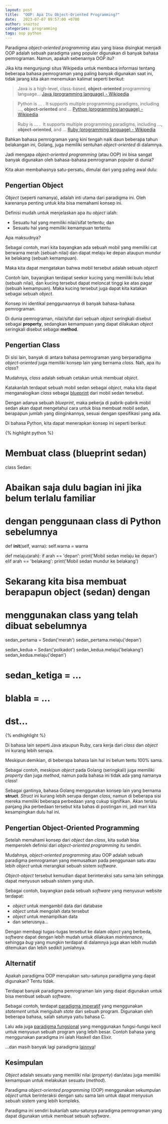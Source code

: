```yaml
---
layout: post
title:  "OOP: Apa Itu Object-Oriented Programming?"
date:   2023-07-07 09:57:00 +0700
author: snaztoz
categories: programming
tags: oop python
---
```


Paradigma *object-oriented programming* atau yang biasa disingkat menjadi OOP adalah sebuah paradigma yang populer digunakan di banyak bahasa pemrograman. Namun, apakah sebenarnya OOP itu?

Jika kita mengunjungi situs Wikipedia untuk membaca informasi tentang beberapa bahasa pemrograman yang paling banyak digunakan saat ini, tidak jarang kita akan menemukan kalimat seperti berikut:

> Java is a high-level, class-based, **object-oriented** programming language... [Java (programming language) - Wikipedia](https://en.wikipedia.org/wiki/Java_(programming_language))

> Python is ... . It supports multiple programming paradigms, including ..., **object-oriented** and ... [Python (programming language) - Wikipedia](https://en.wikipedia.org/wiki/Python_(programming_language))

> Ruby is ... .  It supports multiple programming paradigms, including ..., **object-oriented**, and ... [Ruby (programming language) - Wikipedia](https://en.wikipedia.org/wiki/Ruby_(programming_language))

Bahkan bahasa pemrograman yang kini tengah naik daun beberapa tahun belakangan ini, Golang, juga memiliki sentuhan *object-oriented* di dalamnya.

Jadi mengapa *object-oriented programming* (atau OOP) ini bisa sangat banyak digunakan oleh bahasa-bahasa pemrograman populer di dunia?

Kita akan membahasnya satu-persatu, dimulai dari yang paling awal dulu:

## Pengertian Object

*Object* (seperti namanya), adalah inti utama dari paradigma ini. Oleh karenanya penting untuk kita bisa memahami konsep ini.

Definisi mudah untuk menjelaskan apa itu *object* ialah:
* Sesuatu hal yang memiliki nilai/sifat tertentu; dan
* Sesuatu hal yang memiliki kemampuan tertentu

Apa maksudnya?

Sebagai contoh, mari kita bayangkan ada sebuah mobil yang memiliki cat berwarna merah (sebuah nilai) dan dapat melaju ke depan ataupun mundur ke belakang (sebuah kemampuan).

Maka kita dapat mengatakan bahwa mobil tersebut adalah sebuah *object*!

Contoh lain, bayangkan terdapat seekor kucing yang memiliki bulu lebat (sebuah nilai), dan kucing tersebut dapat meloncat tinggi ke atas pagar (sebuah kemampuan). Maka kucing tersebut juga dapat kita katakan sebagai sebuah *object*.

Konsep ini identikal penggunaannya di banyak bahasa-bahasa pemrograman.

Di dunia pemrograman, nilai/sifat dari sebuah *object* seringkali disebut sebagai **property**, sedangkan kemampuan yang dapat dilakukan *object* seringkali disebut sebagai **method**.

## Pengertian Class

Di sisi lain, banyak di antara bahasa pemrograman yang berparadigma *object-oriented* juga memiliki konsep lain yang bernama *class*. Nah, apa itu *class*?

Mudahnya, *class* adalah sebuah cetakan untuk membuat *object*.

Katakanlah terdapat sebuah mobil sedan sebagai *object*, maka kita dapat menganalogikan *class* sebagai [blueprint](https://en.wikipedia.org/wiki/Blueprint) dari mobil sedan tersebut.

Dengan adanya sebuah *blueprint*, maka pekerja di pabrik-pabrik mobil sedan akan dapat mengetahui cara untuk bisa membuat mobil sedan, berapapun jumlah yang diinginkannya, sesuai dengan spesifikasi yang ada.

Di bahasa Python, kita dapat menerapkan konsep ini seperti berikut:

{% highlight python %}
# Membuat class (blueprint sedan)
class Sedan:
  # Abaikan saja dulu bagian ini jika belum terlalu familiar
  # dengan penggunaan class di Python sebelumnya
  def __init__(self, warna):
    self.warna = warna

  def melaju(arah):
    if arah == 'depan':
      print('Mobil sedan melaju ke depan')
    elif arah == 'belakang':
      print('Mobil sedan mundur ke belakang')


# Sekarang kita bisa membuat berapapun object (sedan) dengan
# menggunakan class yang telah dibuat sebelumnya
sedan_pertama = Sedan('merah')
sedan_pertama.melaju('depan')

sedan_kedua = Sedan('polkadot')
sedan_kedua.melaju('belakang')
sedan_kedua.melaju('depan')

# sedan_ketiga = ...
# blabla = ...
# dst...
{% endhighlight %}

Di bahasa lain seperti Java ataupun Ruby, cara kerja dari *class* dan *object* ini kurang lebih serupa.

Meskipun demikian, di beberapa bahasa lain hal ini belum tentu 100% sama.

Sebagai contoh, meskipun *object* pada Golang (seringkali) juga memiliki *property* dan juga *method*, namun pada bahasa ini tidak ada yang namanya *class*!

Sebagai gantinya, bahasa Golang menggunakan konsep lain yang bernama **struct**. *Struct* ini kurang lebih serupa dengan *class*, namun di beberapa sisi mereka memiliki beberapa perbedaan yang cukup signifikan. Akan terlalu panjang jika perbedaan tersebut kita bahas di postingan ini, jadi mari kita kesampingkan dulu hal ini.

## Pengertian Object-Oriented Programming

Setelah memahami konsep dari *object* dan *class*, kita sudah bisa memperoleh definisi dari *object-oriented programming* itu sendiri.

Mudahnya, *object-oriented programming* atau OOP adalah sebuah paradigma pemrograman yang memusatkan pada penggunaan satu atau lebih *object* untuk merangkai sebuah sistem *software*.

*Object-object* tersebut kemudian dapat berinteraksi satu sama lain sehingga dapat menyusun sebuah sistem yang utuh.

Sebagai contoh, bayangkan pada sebuah *software* yang menyusun website terdapat:
* *object* untuk mengambil data dari database
* *object* untuk mengolah data tersebut
* *object* untuk menampilkan data
* dan seterusnya...

Dengan membagi tugas-tugas tersebut ke dalam *object* yang berbeda, *software* dapat dengan lebih mudah untuk dilakukan *maintenance*, sehingga *bug* yang mungkin terdapat di dalamnya juga akan lebih mudah ditemukan dan lebih sedikit jumlahnya.

## Alternatif

Apakah paradigma OOP merupakan satu-satunya paradigma yang dapat digunakan? Tentu tidak.

Terdapat banyak paradigma pemrograman lain yang dapat digunakan untuk bisa membuat sebuah *software*.

Sebagai contoh, terdapat [paradigma imperatif](https://en.wikipedia.org/wiki/Imperative_programming) yang menggunakan *statement* untuk mengubah *state* dari sebuah program. Digunakan oleh beberapa bahasa, salah satunya yaitu bahasa C.

Lalu ada juga [paradigma fungsional](https://en.wikipedia.org/wiki/Functional_programming) yang menggunakan fungsi-fungsi kecil untuk menyusun sebuah program yang lebih besar. Contoh bahasa yang menggunakan paradigma ini ialah Haskell dan Elixir.

...dan masih banyak lagi paradigma [lainnya](https://en.wikipedia.org/wiki/Programming_paradigm)!

## Kesimpulan

*Object* adalah sesuatu yang memiliki nilai (*property*) dan/atau juga memiliki kemampuan untuk melakukan sesuatu (*method*).

Paradigma *object-oriented programming* (OOP) menggunakan sekumpulan *object* untuk berinteraksi dengan satu sama lain untuk dapat menyusun sebuah sistem yang lebih kompleks.

Paradigma ini sendiri bukanlah satu-satunya paradigma pemrograman yang dapat digunakan untuk membuat sebuah *software*.
